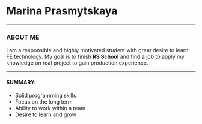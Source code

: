 # Marina Prasmytskaya

---

### ABOUT ME

I am a responsible and highly motivated student with great desire to learn FE technology. My goal is to finish **RS School** and find a job to apply my knowledge on real project to gain production experience.

---

#### SUMMARY:

- Solid programming skills
- Focus on the long term
- Ability to work within a team
- Desire to learn and grow
